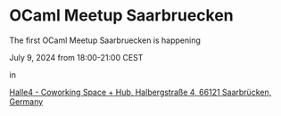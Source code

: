 # OCaml Meetup Saarbruecken

The first OCaml Meetup Saarbruecken is happening

July 9, 2024 from 18:00-21:00 CEST

in

[Halle4 - Coworking Space + Hub, Halbergstraße 4, 66121 Saarbrücken, Germany](https://www.openstreetmap.org/node/3718335101#map=19/49.23218/7.00577)
